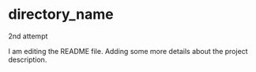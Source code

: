 # directory_name
2nd attempt

I am editing the README file. Adding some more details about the project description.
